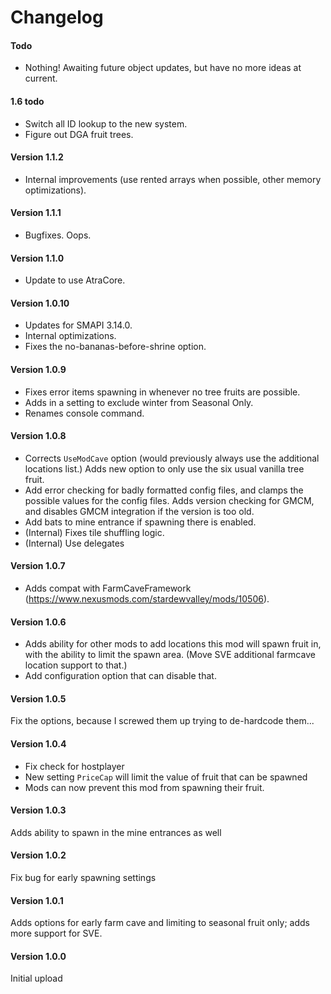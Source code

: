 ﻿Changelog
======
#### Todo

* Nothing! Awaiting future object updates, but have no more ideas at current.

#### 1.6 todo
* Switch all ID lookup to the new system.
* Figure out DGA fruit trees.
<!-- bat eyes for custom locations? -->

#### Version 1.1.2
* Internal improvements (use rented arrays when possible, other memory optimizations).

#### Version 1.1.1
* Bugfixes. Oops.

#### Version 1.1.0
* Update to use AtraCore.

#### Version 1.0.10

* Updates for SMAPI 3.14.0.
* Internal optimizations.
* Fixes the no-bananas-before-shrine option.

#### Version 1.0.9

* Fixes error items spawning in whenever no tree fruits are possible.
* Adds in a setting to exclude winter from Seasonal Only.
* Renames console command.

#### Version 1.0.8

* Corrects `UseModCave` option (would previously always use the additional locations list.) Adds new option to only use the six usual vanilla tree fruit.
* Add error checking for badly formatted config files, and clamps the possible values for the config files. Adds version checking for GMCM, and disables GMCM integration if the version is too old.
* Add bats to mine entrance if spawning there is enabled.
* (Internal) Fixes tile shuffling logic.
* (Internal) Use delegates

#### Version 1.0.7

* Adds compat with FarmCaveFramework (https://www.nexusmods.com/stardewvalley/mods/10506).

#### Version 1.0.6

* Adds ability for other mods to add locations this mod will spawn fruit in, with the ability to limit the spawn area. (Move SVE additional farmcave location support to that.) 
* Add configuration option that can disable that.

#### Version 1.0.5

Fix the options, because I screwed them up trying to de-hardcode them...

#### Version 1.0.4

* Fix check for hostplayer
* New setting `PriceCap` will limit the value of fruit that can be spawned
* Mods can now prevent this mod from spawning their fruit.

#### Version 1.0.3

Adds ability to spawn in the mine entrances as well

#### Version 1.0.2

Fix bug for early spawning settings

#### Version 1.0.1

Adds options for early farm cave and limiting to seasonal fruit only; adds more support for SVE.

#### Version 1.0.0

Initial upload

